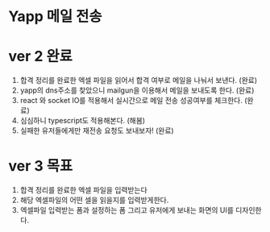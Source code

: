 # Yapp 메일 전송

# ver 2 완료
1. 합격 정리를 완료한 엑셀 파일을 읽어서 합격 여부로 메일을 나눠서 보낸다. (완료)
2. yapp의 dns주소를 찾았으니 mailgun을 이용해서 메일을 보내도록 한다. (완료)
3. react 와 socket IO를 적용해서 실시간으로 메일 전송 성공여부를 체크한다. (완료)
4. 심심하니 typescript도 적용해본다. (해봄)
5. 실패한 유저들에게만 재전송 요청도 보내보자! (완료)

# ver 3 목표
1. 합격 정리를 완료한 엑셀 파일을 입력받는다
2. 해당 엑셀파일의 어떤 셀을 읽을지를 입력받게한다.
3. 엑셀파일 입력받는 폼과 설정하는 폼 그리고 유저에게 보내는 화면의 UI를 디자인한다.
